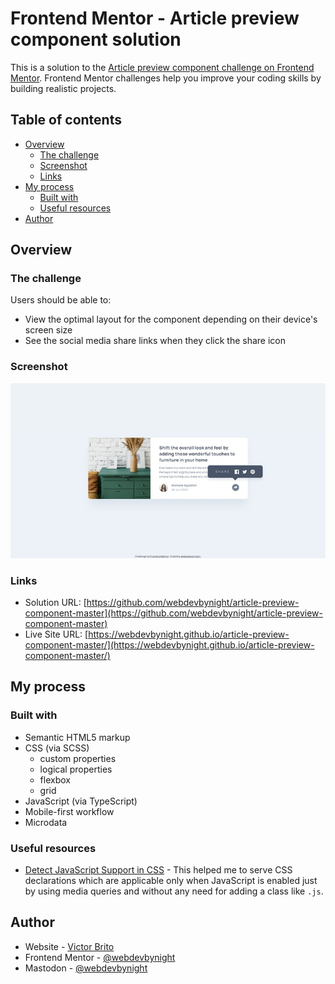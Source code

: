# Frontend Mentor - Article preview component solution

This is a solution to the [Article preview component challenge on Frontend Mentor](https://www.frontendmentor.io/challenges/article-preview-component-dYBN_pYFT). Frontend Mentor challenges help you improve your coding skills by building realistic projects. 

## Table of contents

- [Overview](#overview)
  - [The challenge](#the-challenge)
  - [Screenshot](#screenshot)
  - [Links](#links)
- [My process](#my-process)
  - [Built with](#built-with)
  - [Useful resources](#useful-resources)
- [Author](#author)

## Overview

### The challenge

Users should be able to:

- View the optimal layout for the component depending on their device's screen size
- See the social media share links when they click the share icon

### Screenshot

![Screenshot of the solution](./screenshot.jpg)

### Links

- Solution URL: [https://github.com/webdevbynight/article-preview-component-master](https://github.com/webdevbynight/article-preview-component-master)
- Live Site URL: [https://webdevbynight.github.io/article-preview-component-master/](https://webdevbynight.github.io/article-preview-component-master/)

## My process

### Built with

- Semantic HTML5 markup
- CSS (via SCSS)
  - custom properties
  - logical properties
  - flexbox
  - grid
- JavaScript (via TypeScript)
- Mobile-first workflow
- Microdata

### Useful resources

- [Detect JavaScript Support in CSS](https://ryanmulligan.dev/blog/detect-js-support-in-css/) - This helped me to serve CSS declarations which are applicable only when JavaScript is enabled just by using media queries and without any need for adding a class like `.js`.

## Author

- Website - [Victor Brito](https://victor-brito.dev)
- Frontend Mentor - [@webdevbynight](https://www.frontendmentor.io/profile/webdevbynight)
- Mastodon - [@webdevbynight](https://mastodon.social/webdevbynight)
